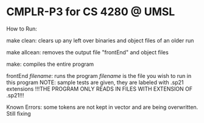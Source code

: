# CMPLR-P3 for CS 4280 @ UMSL

How to Run:

make clean:
	clears up any left over binaries and object files of an older run

make allcean:
	removes the output file "frontEnd" and object files

make:
  compiles the entire program

frontEnd *filename*:
  runs the program *filename* is the file you wish to run in this program
  NOTE: sample tests are given, they are labeled with .sp21 extensions
	!!!THE PROGRAM ONLY READS IN FILES WITH EXTENSION OF .sp21!!!
	
Known Errors:
	some tokens are not kept in vector and are being overwritten. Still fixing
